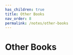 ```yaml
---
has_children: true
title: Other Books
nav_order: 8
permalink: /notes/other-books
---
```

# Other Books